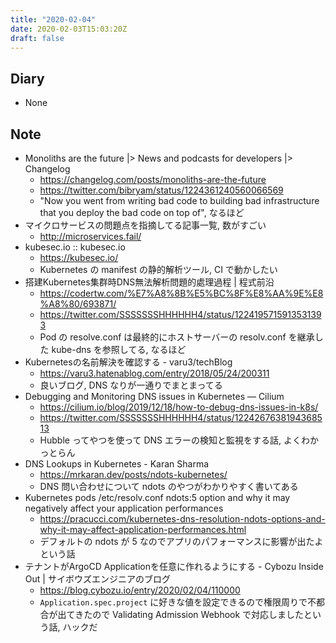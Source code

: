 ```yaml
---
title: "2020-02-04"
date: 2020-02-03T15:03:20Z
draft: false
---
```


## Diary

* None

## Note

* Monoliths are the future |> News and podcasts for developers |> Changelog
  * https://changelog.com/posts/monoliths-are-the-future
  * https://twitter.com/bibryam/status/1224361240560066569
  * "Now you went from writing bad code to building bad infrastructure that you deploy the bad code on top of", なるほど
* マイクロサービスの問題点を指摘してる記事一覧, 数がすごい
  * http://microservices.fail/
* kubesec.io :: kubesec.io
  * https://kubesec.io/
  * Kubernetes の manifest の静的解析ツール, CI で動かしたい
* 搭建Kubernetes集群時DNS無法解析問題的處理過程 | 程式前沿
  * https://codertw.com/%E7%A8%8B%E5%BC%8F%E8%AA%9E%E8%A8%80/693871/
  * https://twitter.com/SSSSSSSHHHHHH4/status/1224195715913531393
  * Pod の resolve.conf は最終的にホストサーバーの resolv.conf を継承した kube-dns を参照してる, なるほど
* Kubernetesの名前解決を確認する - varu3/techBlog
  * https://varu3.hatenablog.com/entry/2018/05/24/200311
  * 良いブログ, DNS なりが一通りでまとまってる
* Debugging and Monitoring DNS issues in Kubernetes — Cilium
  * https://cilium.io/blog/2019/12/18/how-to-debug-dns-issues-in-k8s/
  * https://twitter.com/SSSSSSSHHHHHH4/status/1224267638194368513
  * Hubble ってやつを使って DNS エラーの検知と監視をする話, よくわかっとらん
* DNS Lookups in Kubernetes - Karan Sharma
  * https://mrkaran.dev/posts/ndots-kubernetes/
  * DNS 問い合わせについて ndots のやつがわかりやすく書いてある
* Kubernetes pods /etc/resolv.conf ndots:5 option and why it may negatively affect your application performances
  * https://pracucci.com/kubernetes-dns-resolution-ndots-options-and-why-it-may-affect-application-performances.html
  * デフォルトの ndots が 5 なのでアプリのパフォーマンスに影響が出たよという話
* テナントがArgoCD Applicationを任意に作れるようにする - Cybozu Inside Out | サイボウズエンジニアのブログ
  * https://blog.cybozu.io/entry/2020/02/04/110000
  * `Application.spec.project` に好きな値を設定できるので権限周りで不都合が出てきたので Validating Admission Webhook で対応しましたという話, ハックだ
